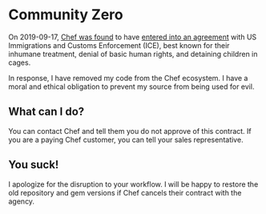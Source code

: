 # Community Zero

On 2019-09-17, [Chef was found][1] to have [entered into an agreement][2] with US Immigrations and Customs Enforcement (ICE), best known for their inhumane treatment, denial of basic human rights, and detaining children in cages.

In response, I have removed my code from the Chef ecosystem. I have a moral and ethical obligation to prevent my source from being used for evil.


## What can I do?

You can contact Chef and tell them you do not approve of this contract. If you
are a paying Chef customer, you can tell your sales representative.


## You suck!

I apologize for the disruption to your workflow. I will be happy to restore the old repository and gem versions if Chef cancels their contract with the agency.


[1]: https://twitter.com/shanley/status/1173692656192385024
[2]: https://www.usaspending.gov/#/award/85073015
